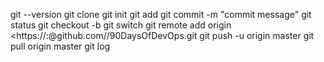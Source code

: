 git --version
git clone <https uls>
git init
git add <file name>
git commit -m "commit message"
git status
git checkout -b <new branch name>
git switch <branch name>
git remote add origin <https://<your-username>:<your-PAT>@github.com/<your-username>/90DaysOfDevOps.git
git push -u origin master
git pull origin master
git log
